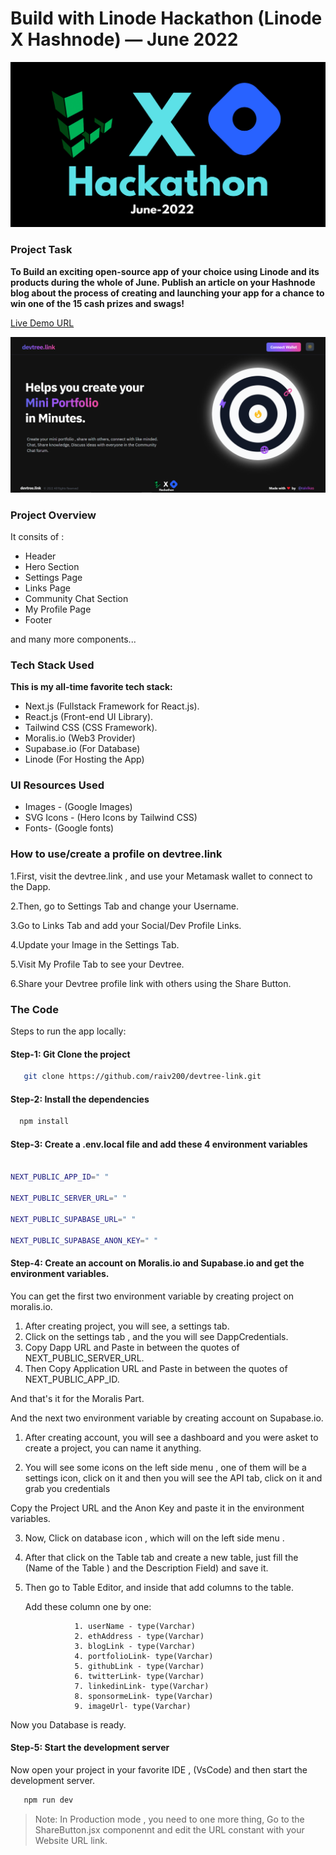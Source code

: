 # Build with Linode Hackathon (Linode X Hashnode) — June 2022
  
  ![Linode X Hashnode Hackathon](./public/linode-hashnode.png)

### Project Task

**To Build an exciting open-source app of your choice using Linode and its products during the whole of June. Publish an article on your Hashnode blog about the process of creating and launching your app for a chance to win one of the 15 cash prizes and swags!**

[Live Demo URL](https://devtree.link)


![Poject Final View](./public/devtree-link-front-dark.PNG)

### Project Overview

It consits of :

* Header
* Hero Section
* Settings Page
* Links Page
* Community Chat Section
* My Profile Page
* Footer

and many more components...

### Tech Stack Used

**This is my all-time favorite tech stack:**

- Next.js (Fullstack Framework for React.js).
- React.js (Front-end UI Library).
- Tailwind CSS (CSS Framework).
- Moralis.io (Web3 Provider)
- Supabase.io (For Database)
- Linode (For Hosting the App)

### UI Resources Used

* Images - (Google Images)
* SVG Icons - (Hero Icons by Tailwind CSS)
* Fonts- (Google fonts)


### How to use/create a profile on devtree.link

1.First, visit the devtree.link , and use your Metamask wallet to connect to the Dapp.

2.Then, go to Settings Tab and change your Username.

3.Go to Links Tab and add your Social/Dev Profile Links.

4.Update your Image in the Settings Tab.

5.Visit My Profile Tab to see your Devtree.

6.Share your Devtree profile link with others using the Share Button.


### The Code

Steps to run the app locally:


#### Step-1: Git Clone the project

```bash
   git clone https://github.com/raiv200/devtree-link.git
```

#### Step-2: Install the dependencies

```bash
  npm install
```

#### Step-3: Create a .env.local file and add these 4 environment variables

```bash

NEXT_PUBLIC_APP_ID=" "

NEXT_PUBLIC_SERVER_URL=" "

NEXT_PUBLIC_SUPABASE_URL=" "

NEXT_PUBLIC_SUPABASE_ANON_KEY=" "

```


#### Step-4: Create an account on Moralis.io and Supabase.io and get the environment variables.

You can get the first two environment variable  by creating project on moralis.io.

1. After creating  project, you will see, a settings tab.
2. Click on the settings tab , and the you will see DappCredentials.
3. Copy Dapp URL and Paste in between the quotes of NEXT_PUBLIC_SERVER_URL.
4. Then Copy Application URL and Paste in between the quotes of NEXT_PUBLIC_APP_ID.

And that's it for the Moralis Part.

And the next two environment variable  by creating account on Supabase.io.

1. After creating  account, you will see a dashboard and you were asket to create a project, you can name it anything.

2. You will see some icons on the left side menu , one of them will be a settings icon, click on it and then you will see the API tab, click on it and grab you credentials

Copy the Project URL and the Anon Key and paste it in the environment variables.

3. Now, Click on database icon , which will on the left side menu .

4. After that click on the Table tab and create a new table, just fill the (Name of the Table ) and the Description Field) and save it.

5. Then go to Table Editor, and inside that add columns to the table.
  
    Add these  column one by one:

                  1. userName - type(Varchar)
                  2. ethAddress - type(Varchar)
                  3. blogLink - type(Varchar)
                  4. portfolioLink- type(Varchar)
                  5. githubLink - type(Varchar)
                  6. twitterLink- type(Varchar)
                  7. linkedinLink- type(Varchar)
                  8. sponsormeLink- type(Varchar)
                  9. imageUrl- type(Varchar)

Now you Database is ready.

#### Step-5: Start the development server

Now open your project in your favorite IDE , (VsCode) and then start the development server.

```bash
   npm run dev
```

> Note: In Production mode , you need to one more thing, Go to the ShareButton.jsx componennt and edit the URL constant with your Website URL link.
